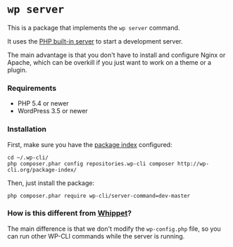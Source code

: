 `wp server`
===========

This is a package that implements the `wp server` command.

It uses the [PHP built-in server](http://php.net/manual/en/features.commandline.webserver.php) to start a development server.

The main advantage is that you don't have to install and configure Nginx or Apache, which can be overkill if you just want to work on a theme or a plugin.

### Requirements

* PHP 5.4 or newer
* WordPress 3.5 or newer

### Installation

First, make sure you have the [package index](http://wp-cli.org/package-index/) configured:

```
cd ~/.wp-cli/
php composer.phar config repositories.wp-cli composer http://wp-cli.org/package-index/
```

Then, just install the package:

```
php composer.phar require wp-cli/server-command=dev-master
```

### How is this different from [Whippet](https://github.com/dxw/whippet/)?

The main difference is that we don't modify the `wp-config.php` file, so you can run other WP-CLI commands while the server is running.
